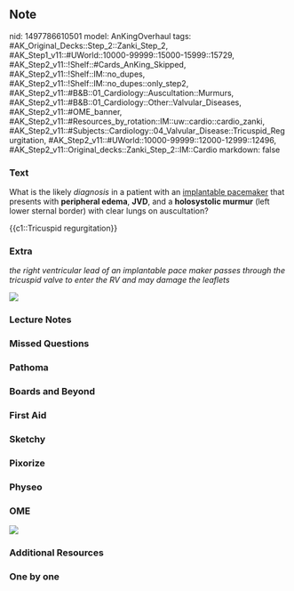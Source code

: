 ## Note
nid: 1497786610501
model: AnKingOverhaul
tags: #AK_Original_Decks::Step_2::Zanki_Step_2, #AK_Step1_v11::#UWorld::10000-99999::15000-15999::15729, #AK_Step2_v11::!Shelf::#Cards_AnKing_Skipped, #AK_Step2_v11::!Shelf::IM::no_dupes, #AK_Step2_v11::!Shelf::IM::no_dupes::only_step2, #AK_Step2_v11::#B&B::01_Cardiology::Auscultation::Murmurs, #AK_Step2_v11::#B&B::01_Cardiology::Other::Valvular_Diseases, #AK_Step2_v11::#OME_banner, #AK_Step2_v11::#Resources_by_rotation::IM::uw::cardio::cardio_zanki, #AK_Step2_v11::#Subjects::Cardiology::04_Valvular_Disease::Tricuspid_Regurgitation, #AK_Step2_v11::#UWorld::10000-99999::12000-12999::12496, #AK_Step2_v11::Original_decks::Zanki_Step_2::IM::Cardio
markdown: false

### Text
What is the likely <i>diagnosis</i> in a patient with an
<u>implantable pacemaker</u> that presents with <b>peripheral
edema</b>, <b>JVD</b>, and a <b>holosystolic murmur</b> (left lower
sternal border) with clear lungs on auscultation?
<div>
  {{c1::Tricuspid regurgitation}}
</div>

### Extra
<i>the right ventricular lead of an implantable pace maker passes
through the tricuspid valve to enter the RV and may damage the
leaflets</i>
<div>
  <i><img src="ahhhhhhhh.png"></i>
</div>

### Lecture Notes


### Missed Questions


### Pathoma


### Boards and Beyond


### First Aid


### Sketchy


### Pixorize


### Physeo


### OME
<div class="ome-widget">
  <a href="https://onlinemeded.org?ref=anki"><img src=
  "_OME_AnkiFlashcards_General_3.png"></a>
</div>

### Additional Resources


### One by one

